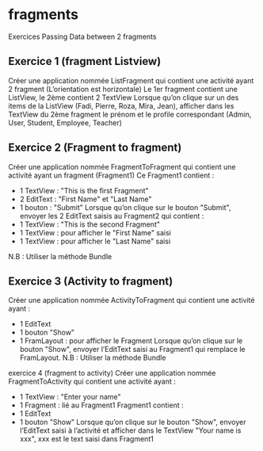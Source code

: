 # fragments
Exercices  Passing Data between 2 fragments

Exercice 1 (fragment Listview)
-----------------------------------
Créer une application nommée ListFragment qui contient une activité ayant 2 fragment
(L’orientation est horizontale) 
Le 1er fragment contient une ListView, le 2ème contient 2 TextView 
Lorsque qu’on clique sur un des items de la ListView (Fadi, Pierre, Roza, Mira, Jean), 
afficher dans les TextView du 2ème fragment le prénom et le profile correspondant 
(Admin, User, Student, Employee, Teacher) 


Exercice 2 (Fragment to fragment)
---------------------------------------
Créer une application nommée FragmentToFragment qui contient une activité ayant un 
fragment (Fragment1) 
Ce Fragment1 contient : 
- 1 TextView : "This is the first Fragment" 
- 2 EditText : "First Name" et "Last Name" 
- 1 bouton : "Submit" 
Lorsque qu’on clique sur le bouton "Submit", envoyer les 2 EditText saisis au 
Fragment2 qui contient : 
- 1 TextView : "This is the second Fragment" 
- 1 TextView : pour afficher le "First Name" saisi 
- 1 TextView : pour afficher le "Last Name" saisi

N.B : Utiliser la méthode Bundle

Exercice 3 (Activity to fragment)
-----------------------------------
Créer une application nommée ActivityToFragment qui contient une activité ayant : 
- 1 EditText
- 1 bouton "Show" 
- 1 FramLayout : pour afficher le Fragment 
Lorsque qu’on clique sur le bouton "Show", envoyer l’EditText saisi au Fragment1 qui 
remplace le FramLayout.
N.B : Utiliser la méthode Bundle 

exercice 4 (fragment to activity)
Créer une application nommée FragmentToActivity qui contient une activité ayant : 
- 1 TextView : "Enter your name" 
- 1 Fragment : lié au Fragment1 
Fragment1 contient : 
- 1 EditText
- 1 bouton "Show" 
Lorsque qu’on clique sur le bouton "Show", envoyer l’EditText saisi à l’activité et 
afficher dans le TextView "Your name is xxx", xxx est le text saisi dans Fragment1
